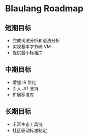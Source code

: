 # Blaulang Roadmap

## 短期目标
- 完成词法分析和语法分析
- 实现基本字节码 VM
- 提供最小标准库

## 中期目标
- 增强 IR 优化
- 引入 JIT 支持
- 扩展标准库

## 长期目标
- 丰富生态工具链
- 社区驱动标准制定
